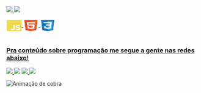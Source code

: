 <div>
  <a href="https://github.com/wladsonrodrigues">
  <img height="180em" src="https://github-readme-stats.vercel.app/api?username=wladsonrodrigues&show_icons=true&theme=radical&include_all_commits=true&count_private=true"/>
  <img height="180em" src="https://github-readme-stats.vercel.app/api/top-langs/?username=wladsonrodrigues&layout=compact&langs_count=6&theme=radical"/>
</div>
<div style="display: inline_block"><br>
  <img align="center" alt="Js" height="30" width="40" src="https://raw.githubusercontent.com/devicons/devicon/master/icons/javascript/javascript-plain.svg ">
  <img align="center" alt="HTML" height="30" width="40" src="https://raw.githubusercontent.com/devicons/devicon/master/icons/html5/html5-original.svg ">
  <img align="center" alt="CSS" height="30" width="40" src="https://raw.githubusercontent.com/devicons/devicon/master/icons/css3/css3-original.svg ">
</div>
 
 <br>
 
  ### Pra conteúdo sobre programação me segue a gente nas redes abaixo!
 
<div>
  <a href="https://www.youtube.com/@DesenvolvedorWlad" target="_blank"> <img src="https://img.shields.io/badge/YouTube-FF0000?style=for-the- badge&logo=youtube&logoColor=white" target="_blank"> </a>
  <a href="https://www.instagram.com/wlad_sora/" target="_blank"> <img src="https://img.shields.io/badge/-Instagram-%23E4405F?style=for-the- badge&logo=instagram&logoColor=white" target="_blank"></a>                 <a href = "mailto:wladsonrp@hotmail.com"> <img src="https://img.shields.io/badge/-Gmail-%23333?style=for-the-badge&logo=gmail&logoColor=white" alvo ="_blank"> </a>
  <a href="www.linkedin.com/in/dev-wladson" target="_blank"> <img src="https://img.shields.io/badge/-LinkedIn-%230077B5?style= for-the-badge&logo=linkedin&logoColor=white" target="_blank"> </a>
 
  ![Animação de cobra](https://github.com/wladsonrodrigues/WladsonRodrigues/blob/output/github-contribution-grid-snake.svg)

</div>
